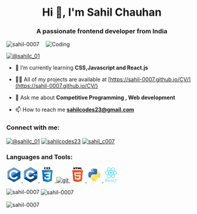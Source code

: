 <h1 align="center">Hi 👋, I'm Sahil Chauhan</h1>
<h3 align="center">A passionate frontend developer from India</h3>
<img align="right" alt="Coding" width="400" src="https://c.tenor.com/2uyENRmiUt0AAAAM/coding.gif">

<p align="left"> <img src="https://komarev.com/ghpvc/?username=sahil-0007&label=Profile%20views&color=0e75b6&style=flat" alt="sahil-0007" /> </p>

<p align="left"> <a href="https://twitter.com/@sahilc_01" target="blank"><img src="https://img.shields.io/twitter/follow/@sahilc_01?logo=twitter&style=for-the-badge" alt="@sahilc_01" /></a> </p>

- 🌱 I’m currently learning **CSS,Javascript and React.js**

- 👨‍💻 All of my projects are available at [https://sahil-0007.github.io/CV/](https://sahil-0007.github.io/CV/)

- 💬 Ask me about **Competitive Programming , Web development**

- 📫 How to reach me **sahilcodes23@gmail.com**

<h3 align="left">Connect with me:</h3>
<p align="left">
<a href="https://twitter.com/@sahilc_01" target="blank"><img align="center" src="https://raw.githubusercontent.com/rahuldkjain/github-profile-readme-generator/master/src/images/icons/Social/twitter.svg" alt="@sahilc_01" height="30" width="40" /></a>
<a href="https://www.codechef.com/users/sahilcodes23" target="blank"><img align="center" src="https://cdn.jsdelivr.net/npm/simple-icons@3.1.0/icons/codechef.svg" alt="sahilcodes23" height="30" width="40" /></a>
<a href="https://codeforces.com/profile/sahil_c007" target="blank"><img align="center" src="https://raw.githubusercontent.com/rahuldkjain/github-profile-readme-generator/master/src/images/icons/Social/codeforces.svg" alt="sahil_c007" height="30" width="40" /></a>
</p>

<h3 align="left">Languages and Tools:</h3>
<p align="left"> <a href="https://www.cprogramming.com/" target="_blank" rel="noreferrer"> <img src="https://raw.githubusercontent.com/devicons/devicon/master/icons/c/c-original.svg" alt="c" width="40" height="40"/> </a> <a href="https://www.w3schools.com/cpp/" target="_blank" rel="noreferrer"> <img src="https://raw.githubusercontent.com/devicons/devicon/master/icons/cplusplus/cplusplus-original.svg" alt="cplusplus" width="40" height="40"/> </a> <a href="https://www.w3schools.com/css/" target="_blank" rel="noreferrer"> <img src="https://raw.githubusercontent.com/devicons/devicon/master/icons/css3/css3-original-wordmark.svg" alt="css3" width="40" height="40"/> </a> <a href="https://git-scm.com/" target="_blank" rel="noreferrer"> <img src="https://www.vectorlogo.zone/logos/git-scm/git-scm-icon.svg" alt="git" width="40" height="40"/> </a> <a href="https://www.w3.org/html/" target="_blank" rel="noreferrer"> <img src="https://raw.githubusercontent.com/devicons/devicon/master/icons/html5/html5-original-wordmark.svg" alt="html5" width="40" height="40"/> </a> <a href="https://www.python.org" target="_blank" rel="noreferrer"> <img src="https://raw.githubusercontent.com/devicons/devicon/master/icons/python/python-original.svg" alt="python" width="40" height="40"/> </a> <a href="https://reactjs.org/" target="_blank" rel="noreferrer"> <img src="https://raw.githubusercontent.com/devicons/devicon/master/icons/react/react-original-wordmark.svg" alt="react" width="40" height="40"/> </a> </p>

<p><img align="left" src="https://github-readme-stats.vercel.app/api/top-langs?username=sahil-0007&show_icons=true&locale=en&layout=compact" alt="sahil-0007" /></p>

<p>&nbsp;<img align="center" src="https://github-readme-stats.vercel.app/api?username=sahil-0007&show_icons=true&locale=en" alt="sahil-0007" /></p>

<p><img align="center" src="https://github-readme-streak-stats.herokuapp.com/?user=sahil-0007&" alt="sahil-0007" /></p>
